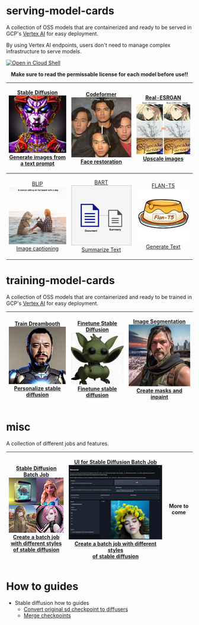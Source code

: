 # serving-model-cards

A collection of OSS models that are containerized and ready to be served in GCP's [Vertex AI](https://cloud.google.com/vertex-ai) for easy deployment. 

By using Vertex AI endpoints, users don't need to manage complex infrastructure to serve models.
<br/>

[![Open in Cloud Shell](https://gstatic.com/cloudssh/images/open-btn.svg)](https://shell.cloud.google.com/cloudshell/editor?cloudshell_git_repo=https://github.com/entrpn/serving-model-cards&cloudshell_tutorial=tutorial.md)

<center><b>Make sure to read the permissable license for each model before use!!</b></center>

| <a href="./stable-diffusion"><p><center>Stable Diffusion<img src="./images/sd.png"></img><br>Generate images from a text prompt</br></center></p></a>| <a href="./codeformer"><p><center>Codeformer<img src="./images/cf.jpeg"></img><br>Face restoration</br></center></p></a>  |<a href="./real-esrgan"><p><center>Real-ESRGAN<img src="./images/real_esrgan.jpeg"></img><br>Upscale images</br></center></p></a>
| ---- | ---- | ---- |
<a href="./blip"><p><center>BLIP<img src="./images/blip.jpeg"></img><br>Image captioning</br></center></p></a> | <a href="./bart"><p><center>BART<img src="./images/summarization.png"></img><br>Summarize Text</br></center></p></a> | <a href="./serving-flant5"><p><center>FLAN-T5<img src="./images/serving_flant5.png"></img><br>Generate Text</br></center></p></a>

# training-model-cards

A collection of OSS models that are containerized and ready to be trained in GCP's [Vertex AI](https://cloud.google.com/vertex-ai) for easy deployment.

| <a href="./training-dreambooth"><p><center>Train Dreambooth<img src="./images/dreambooth.png"></img><br>Personalize stable diffusion</br></center></p></a> | <a href="./finetuning-stable-diffusion"><p><center>Finetune Stable Diffusion<img src="./images/finetune_sd.png"></img><br>Finetune stable diffusion</br></center></p></a> | <a href="./finetuning-stable-diffusion"><p><center>Image Segmentation<img src="./images/segmentation.png"></img><br>Create masks and inpaint</br></center></p></a>
|-|-|-|

# misc

A collection of different jobs and features.

| <a href="./stable-diffusion-batch-job"><p><center>Stable Diffusion Batch Job</br><img src="./images/sd_batch_job.png"></img><br>Create a batch job with different styles </br>of stable diffusion</br></center></p></a> | <a href="./ui"><p><center>UI for Stable Diffusion Batch Job</br><img src="./images/ui.png" width='512px'></img><br>Create a batch job with different styles </br>of stable diffusion</br></center></p></a> | More to come
|-|-|-|

# How to guides

- Stable diffusion how to guides
    - [Convert original sd checkpoint to diffusers](./stable-diffusion-how-tos/convert-sd-checkpoint-to-diffusers)
    - [Merge checkpoints](./stable-diffusion-how-tos/checkpoint-merging)